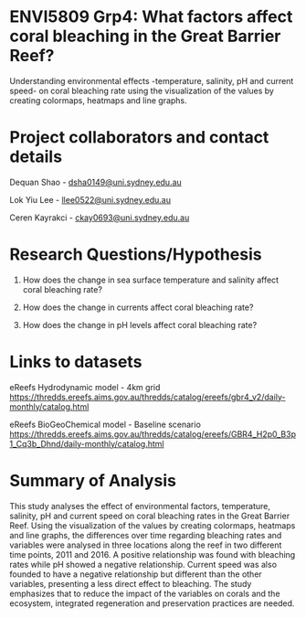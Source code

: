 # ENVI5809 Grp4: What factors affect coral bleaching in the Great Barrier Reef?
Understanding environmental effects -temperature, salinity, pH and current speed- on coral bleaching rate using the visualization of the values by creating colormaps, heatmaps and line graphs.


# Project collaborators and contact details
Dequan Shao - dsha0149@uni.sydney.edu.au

Lok Yiu Lee - llee0522@uni.sydney.edu.au

Ceren Kayrakci - ckay0693@uni.sydney.edu.au  



# Research Questions/Hypothesis
1. How does the change in sea surface temperature and salinity affect coral bleaching rate?

2. How does the change in currents affect coral bleaching rate?

3. How does the change in pH levels affect coral bleaching rate?


# Links to datasets

eReefs Hydrodynamic model - 4km grid https://thredds.ereefs.aims.gov.au/thredds/catalog/ereefs/gbr4_v2/daily-monthly/catalog.html

eReefs BioGeoChemical model - Baseline scenario https://thredds.ereefs.aims.gov.au/thredds/catalog/ereefs/GBR4_H2p0_B3p1_Cq3b_Dhnd/daily-monthly/catalog.html


# Summary of Analysis
This study analyses the effect of environmental factors, temperature, salinity, pH and current speed on coral bleaching rates in the Great Barrier Reef. Using the visualization of the values by creating colormaps, heatmaps and line graphs, the differences over time regarding bleaching rates and variables were analysed in three locations along the reef in two different time points, 2011 and 2016. A positive relationship was found with bleaching rates while pH showed a negative relationship. Current speed was also founded to have a negative relationship but different than the other variables, presenting a less direct effect to bleaching. The study emphasizes that to reduce the impact of the variables on corals and the ecosystem, integrated regeneration and preservation practices are needed.  

